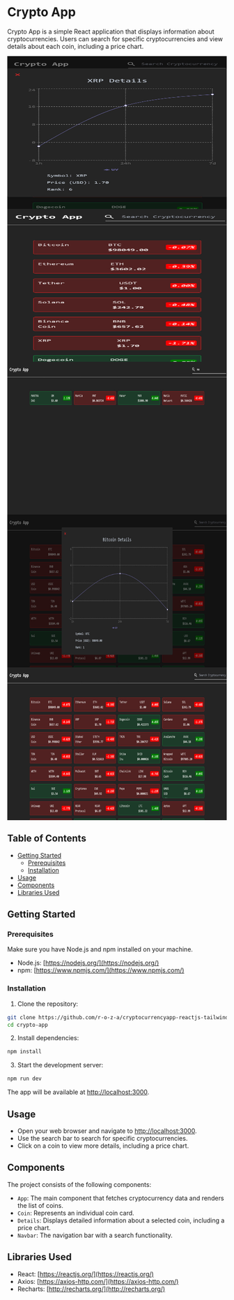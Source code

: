 # Crypto App

Crypto App is a simple React application that displays information about cryptocurrencies. Users can search for specific cryptocurrencies and view details about each coin, including a price chart.

<img src="./src/assets/imgs/photo_2024-11-29_19-56-48.jpg" align="center" height="350" width="600"/>
<img src="./src/assets/imgs/photo_2024-11-29_19-56-52.jpg" align="center" height="350" width="600"/>
<img src="./src/assets/imgs/photo_2024-11-29_19-56-55.jpg" align="center" height="350" width="600"/>
<img src="./src/assets/imgs/photo_2024-11-29_19-56-59.jpg" align="center" height="350" width="600"/>
<img src="./src/assets/imgs/photo_2024-11-29_19-57-02.jpg" align="center" height="350" width="600"/>

## Table of Contents

- [Getting Started](#getting-started)
  - [Prerequisites](#prerequisites)
  - [Installation](#installation)
- [Usage](#usage)
- [Components](#components)
- [Libraries Used](#libraries-used)

## Getting Started

### Prerequisites

Make sure you have Node.js and npm installed on your machine.

- Node.js: [https://nodejs.org/](https://nodejs.org/)
- npm: [https://www.npmjs.com/](https://www.npmjs.com/)

### Installation

1. Clone the repository:

```bash
git clone https://github.com/r-o-z-a/cryptocurrencyapp-reactjs-tailwindcss.git
cd crypto-app
```

2. Install dependencies:

```bash
npm install
```

3. Start the development server:

```bash
npm run dev
```

The app will be available at [http://localhost:3000](http://localhost:3000).

## Usage

- Open your web browser and navigate to [http://localhost:3000](http://localhost:3000).
- Use the search bar to search for specific cryptocurrencies.
- Click on a coin to view more details, including a price chart.

## Components

The project consists of the following components:

- `App`: The main component that fetches cryptocurrency data and renders the list of coins.
- `Coin`: Represents an individual coin card.
- `Details`: Displays detailed information about a selected coin, including a price chart.
- `Navbar`: The navigation bar with a search functionality.

## Libraries Used

- React: [https://reactjs.org/](https://reactjs.org/)
- Axios: [https://axios-http.com/](https://axios-http.com/)
- Recharts: [http://recharts.org/](http://recharts.org/)
